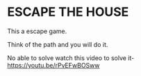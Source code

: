 # ESCAPE THE HOUSE

This a escape game. 

Think of the path and you will do it.

No able to solve watch this video to solve it- https://youtu.be/rPvEFwBOSww
